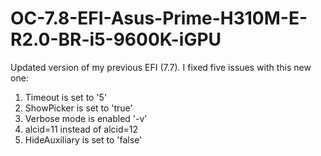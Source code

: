 # OC-7.8-EFI-Asus-Prime-H310M-E-R2.0-BR-i5-9600K-iGPU
Updated version of my previous EFI (7.7). I fixed five issues with this new one: 

1. Timeout is set to '5'
2. ShowPicker is set to 'true'
3. Verbose mode is enabled '-v'
4. alcid=11 instead of alcid=12
5. HideAuxiliary is set to 'false'
